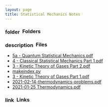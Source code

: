 ```yaml
---
layout: page
title: Statistical Mechanics Notes
---
```

<h3><span class="material-icons" style="position:relative;top:0.1em">folder</span>&ensp;Folders</h3><ul>
</ul><h3><span class="material-icons" style="position:relative;top:0.1em">description</span>&ensp;Files</h3>
<ul>
<li><a href = "https://drive.google.com/file/d/1HkKzkWzuwNgbXamc9cvmzsaM94EYesK9/view?usp=drivesdk">5a - Quantum Statistical Mechanics.pdf</a></li>
<li><a href = "https://drive.google.com/file/d/1EXOcM-_TIve0KMBPTCceBV7qqkTr8pIi/view?usp=drivesdk">4 - Classical Statistical Mechanics Part 1.pdf</a></li>
<li><a href = "https://drive.google.com/file/d/1CrAP23KH0rEVHZ0O4AVB2lji9mvwlGsf/view?usp=drivesdk">3 - Kinetic Theory of Gases Part 2.pdf</a></li>
<li><a href = "https://drive.google.com/file/d/1buDUN9DkjnlwE9uImMJFr3silBGF_V7F/view?usp=drivesdk">makeindex.py</a></li>
<li><a href = "https://drive.google.com/file/d/1u9r2EBs_wAp1DD0Y-PrJo0WHDdX1Tbl1/view?usp=drivesdk">3 - Kinetic Theory of Gases Part 1.pdf</a></li>
<li><a href = "https://drive.google.com/file/d/1StpEdc81HNmvsOzaCxVqBifydGGI67L_/view?usp=drivesdk">2021-02-14-thermodynamics-problems.pdf</a></li>
<li><a href = "https://drive.google.com/file/d/1NNq6HMjmfNLJmt3IYxfyZ5z3VNgE7Anu/view?usp=drivesdk">2021-01-25 Thermodynamics.pdf</a></li>
</ul>
<h3><span class="material-icons" style="position:relative;top:0.1em">link</span>&ensp;Links</h3><ul>
</ul>